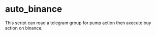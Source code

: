 # auto_binance
This script can read a telegram group for pump action then axecute buy action on binance.
